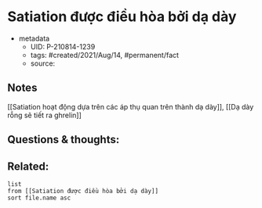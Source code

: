 ---
---

# Satiation được điều hòa bởi dạ dày

- metadata
	- UID: P-210814-1239
	- tags: #created/2021/Aug/14, #permanent/fact 
	- source: 

## Notes
[[Satiation hoạt động dựa trên các áp thụ quan trên thành dạ dày]], 
[[Dạ dày rỗng sẽ tiết ra ghrelin]]

## Questions & thoughts:

## Related:
```dataview
list
from [[Satiation được điều hòa bởi dạ dày]]
sort file.name asc
```
